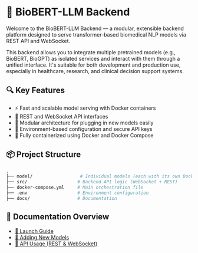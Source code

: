 # 🧠 BioBERT-LLM Backend

Welcome to the BioBERT-LLM Backend — a modular, extensible backend platform designed to serve transformer-based biomedical NLP models via REST API and WebSocket.

This backend allows you to integrate multiple pretrained models (e.g., BioBERT, BioGPT) as isolated services and interact with them through a unified interface. It's suitable for both development and production use, especially in healthcare, research, and clinical decision support systems.

## 🔍 Key Features

- ⚡ Fast and scalable model serving with Docker containers
- 🔌 REST and WebSocket API interfaces
- 🧱 Modular architecture for plugging in new models easily
- 🔐 Environment-based configuration and secure API keys
- 🐳 Fully containerized using Docker and Docker Compose

## 📦 Project Structure

```bash
.
├── model/                  # Individual models (each with its own Dockerfile)
├── src/                   # Backend API logic (WebSocket + REST)
├── docker-compose.yml     # Main orchestration file
├── .env                   # Environment configuration
├── docs/                  # Documentation
```

## 📄 Documentation Overview

- [🚀 Launch Guide](./docs/launch.md)
- [🧩 Adding New Models](./docs/adding-models.md)
- [📡 API Usage (REST & WebSocket)](./docs/api-usage.md)
